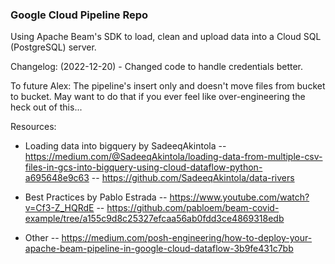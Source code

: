 ### Google Cloud Pipeline Repo

Using Apache Beam's SDK to load, clean and upload data into a Cloud SQL (PostgreSQL) server.


Changelog:
(2022-12-20) - Changed code to handle credentials better.  

To future Alex:
The pipeline's insert only and doesn't move files from bucket to bucket.  May want to do that if you ever feel like over-engineering the heck out of this...

Resources:
- Loading data into bigquery by SadeeqAkintola
-- https://medium.com/@SadeeqAkintola/loading-data-from-multiple-csv-files-in-gcs-into-bigquery-using-cloud-dataflow-python-a695648e9c63
-- https://github.com/SadeeqAkintola/data-rivers

- Best Practices by Pablo Estrada
-- https://www.youtube.com/watch?v=Cf3-Z_HQRdE
-- https://github.com/pabloem/beam-covid-example/tree/a155c9d8c25327efcaa56ab0fdd3ce4869318edb

- Other
-- https://medium.com/posh-engineering/how-to-deploy-your-apache-beam-pipeline-in-google-cloud-dataflow-3b9fe431c7bb